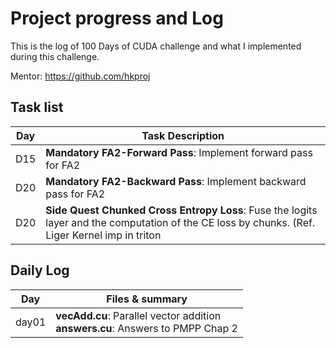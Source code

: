 # Project progress and Log

This is the log of 100 Days of CUDA challenge and what I implemented during this challenge.

Mentor: https://github.com/hkproj

## Task list 

|Day| Task Description|
|---|---|
|D15| **Mandatory FA2-Forward Pass**: Implement forward pass for FA2 |
|D20| **Mandatory FA2-Backward Pass**: Implement backward pass for FA2|
|D20| **Side Quest Chunked Cross Entropy Loss**: Fuse the logits layer and the computation of the CE loss by chunks. (Ref. Liger Kernel imp in triton|

## Daily Log
|Day| Files & summary|
|---|---|
|day01| **vecAdd.cu**: Parallel vector addition <br> **answers.cu**: Answers to PMPP Chap 2| 
